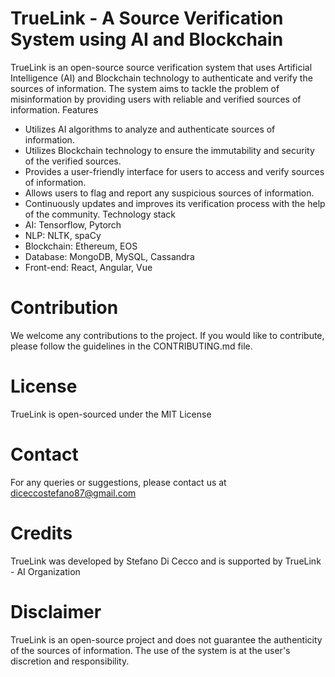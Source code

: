 # TrueLink - A Source Verification System using AI and Blockchain

TrueLink is an open-source source verification system that uses Artificial Intelligence (AI) and Blockchain technology to authenticate and verify the sources of information. The system aims to tackle the problem of misinformation by providing users with reliable and verified sources of information.
Features

* Utilizes AI algorithms to analyze and authenticate sources of information.
* Utilizes Blockchain technology to ensure the immutability and security of the verified sources.
* Provides a user-friendly interface for users to access and verify sources of information.
* Allows users to flag and report any suspicious sources of information.
* Continuously updates and improves its verification process with the help of the community.
Technology stack
* AI: Tensorflow, Pytorch
* NLP: NLTK, spaCy
* Blockchain: Ethereum, EOS
* Database: MongoDB, MySQL, Cassandra
* Front-end: React, Angular, Vue

# Contribution
We welcome any contributions to the project. If you would like to contribute, please follow the guidelines in the CONTRIBUTING.md file.

# License
TrueLink is open-sourced under the MIT License
# Contact
For any queries or suggestions, please contact us at diceccostefano87@gmail.com
# Credits
TrueLink was developed by Stefano Di Cecco and is supported by TrueLink - AI Organization
# Disclaimer
TrueLink is an open-source project and does not guarantee the authenticity of the sources of information. The use of the system is at the user's discretion and responsibility.
